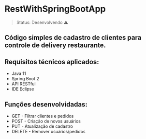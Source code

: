 <h1>RestWithSpringBootApp</h1>

>Status: Desenvolvendo ⚠️

## Código simples  de cadastro de clientes para controle de delivery restaurante.

## Requisitos técnicos aplicados:
+ Java 11
+ Spring Boot 2
+ API RESTful
+ IDE Eclipse

## Funções desenvolvidadas:

+ GET - Filtrar clientes e pedidos
+ POST - Criação de novos usuários
+ PUT - Atualização de cadastro
+ DELETE - Remover usuários/pedidos
